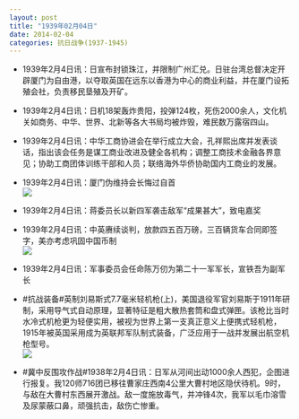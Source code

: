 ```yaml
---
layout: post
title: "1939年02月04日"
date: 2014-02-04
categories: 抗日战争(1937-1945)
---
```


<meta name="referrer" content="no-referrer" />

- 1939年2月4日讯：日宣布封锁珠江，并限制广州汇兑。日驻台湾总督决定开辟厦门为自由港，以夺取英国在远东以香港为中心的商业利益，并在厦门设拓殖会社，负责移民垦殖及开矿。 

- 1939年2月4日讯：日机18架轰炸贵阳，投弹124枚，死伤2000余人，文化机关如商务、中华、世界、北新等各大书局均被炸毁，难民数万露宿四山。 

- 1939年2月4日讯：中华工商协进会在举行成立大会，孔祥熙出席并发表谈话，指出该会任务是谋工商业改进及健全各机构；调整工商技术金融各界意见；协助工商团体训练干部和人员；联络海外华侨协助国内工商业的发展。 

- 1939年2月4日讯：厦门伪维持会长悔过自首 <br/><img src="https://ww3.sinaimg.cn/large/aca367d8jw1ed7epf4gefj204i04ogls.jpg" />

- 1939年2月4日讯：蒋委员长以新四军袭击敌军“成果甚大”，致电嘉奖 

- 1939年2月4日讯：中英赓续谈判，放款四五百万磅，三百辆货车合同即签字，美亦考虑巩固中国币制 <br/><img src="https://ww2.sinaimg.cn/large/aca367d8jw1ed79iiykk1j20a70h341x.jpg" />

- 1939年2月4日讯：军事委员会任命陈万仞为第二十一军军长，宣铁吾为副军长 

- #抗战装备#英制刘易斯式7.7毫米轻机枪(上)，美国退役军官刘易斯于1911年研制，采用导气式自动原理，显著特征是粗大散热套筒和盘式弹匣。该枪比当时水冷式机枪更为轻便实用，被视为世界上第一支真正意义上便携式轻机枪，1915年被英国采用成为英联邦军队制式装备，广泛应用于一战并发展出航空机枪型号。 <br/><img src="https://ww4.sinaimg.cn/large/aca367d8jw1ed74a9vmjgj20go0m343z.jpg" />

- #冀中反围攻作战#1938年2月4日讯：日军从河间出动1000余人西犯，企图进行报复。我120师716团已移往曹家庄西南4公里大曹村地区隐伏待机。9时，与敌在大曹村东西展开激战。敌一度施放毒气，并冲锋4次，我军以毛巾溶雪及尿蒙蔽口鼻，顽强抗击，敌伤亡惨重。 


